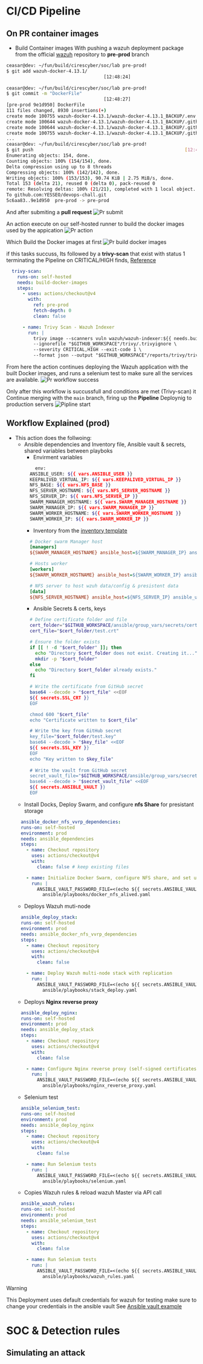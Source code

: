 # CI/CD Pipeline

## On PR container images

* Build Container images
With pushing a wazuh deployment package from the official [wazuh](https://github.com/wazuh/wazuh-docker) repository  to **pre-prod** branch

```bash
ceasar@dev: ~/fun/build/cirescyber/soc/lab pre-prod!                                                                                                                                          
$ git add wazuh-docker-4.13.1/                                                                                                                                                                
                                    [12:48:24]                                                                                                                                               
                                                                                                                                                                                            
ceasar@dev: ~/fun/build/cirescyber/soc/lab pre-prod!                                                                                                                                          
$ git commit -m "DockerFile"                                                                                                                                                                  
                                    [12:48:27]                                                                                                                                               
[pre-prod 9e1d950] DockerFile                                                                                                                                                                 
111 files changed, 8930 insertions(+)                                                                                                                                                        
create mode 100755 wazuh-docker-4.13.1/wazuh-docker-4.13.1_BACKUP/.env                                                                                                                       
create mode 100644 wazuh-docker-4.13.1/wazuh-docker-4.13.1_BACKUP/.github/.goss.yaml                                                                                                         
create mode 100644 wazuh-docker-4.13.1/wazuh-docker-4.13.1_BACKUP/.github/free-disk-space/action.yml                                                                                         
create mode 100755 wazuh-docker-4.13.1/wazuh-docker-4.13.1_BACKUP/.github/multi-node-filebeat-check.sh                                                                                       
...
ceasar@dev: ~/fun/build/cirescyber/soc/lab pre-prod!
$ git push                                                        [12:48:46]
Enumerating objects: 154, done.
Counting objects: 100% (154/154), done.
Delta compression using up to 8 threads
Compressing objects: 100% (142/142), done.
Writing objects: 100% (153/153), 90.74 KiB | 2.75 MiB/s, done.
Total 153 (delta 21), reused 0 (delta 0), pack-reused 0
remote: Resolving deltas: 100% (21/21), completed with 1 local object.
To github.com:YESSEO/devops-chall.git
5c6aa83..9e1d950  pre-prod -> pre-prod                                                                               
```

And after submiting a **pull request**
![Pr submit](docs/images/Pr_submit.png)


An action execute on our self-hosted runner to build the docker images used by the appication 
![Pr action](docs/images/Pr_action.png)

Which Build the Docker images at first
![Pr build docker images](docs/images/Pr_build_docker.png)

if this tasks succuss, Its followed by a **trivy-scan** that exist with status 1 terminating the Pipeline on CRITICAL/HIGH finds, [Reference](https://github.com/YESSEO/devops-chall/blob/main/.github/workflows/pr_wazuh_build.yml#L50)

```yaml
  trivy-scan:
    runs-on: self-hosted
    needs: build-docker-images
    steps:
      - uses: actions/checkout@v4
        with:
          ref: pre-prod
          fetch-depth: 0
          clean: false

      - name: Trivy Scan - Wazuh Indexer
        run: |
          trivy image --scanners vuln wazuh/wazuh-indexer:${{ needs.build-docker-images.outputs.wazuh_version }} \
          --ignorefile "$GITHUB_WORKSPACE"/trivy/.trivyignore \
          --severity CRITICAL,HIGH --exit-code 1 \
          --format json --output "$GITHUB_WORKSPACE"/reports/trivy/trivy-wazuh-indexer.json \
```
From here the action continues deploying the Wazuh application with the built Docker images, and runs a selenium test to make sure all the services are available.
![Pr workflow success](docs/images/Pr_workFlow.png)

Only after this workflow is succussfull and conditions are met (Trivy-scan) it Continue merging with the `main` branch, firing up the **Pipeline** Deploynig to production servers
![Pipline start](docs/images/Pip_Prod_ansible.png)

## Workflow Explained (prod)

* This action does the follwoing:
  - Ansible dependencies and Inventory file, Ansible vault & secrets, shared variables between playboks
    - Envirment variables
    ```bash
        env:
      ANSIBLE_USER: ${{ vars.ANSIBLE_USER }}
      KEEPALIVED_VIRTUAL_IP: ${{ vars.KEEPALIVED_VIRTUAL_IP }}
      NFS_BASE: ${{ vars.NFS_BASE }}
      NFS_SERVER_HOSTNAME: ${{ vars.NFS_SERVER_HOSTNAME }}
      NFS_SERVER_IP: ${{ vars.NFS_SERVER_IP }}
      SWARM_MANAGER_HOSTNAME: ${{ vars.SWARM_MANAGER_HOSTNAME }}
      SWARM_MANAGER_IP: ${{ vars.SWARM_MANAGER_IP }}
      SWARM_WORKER_HOSTNAME: ${{ vars.SWARM_WORKER_HOSTNAME }}
      SWARM_WORKER_IP: ${{ vars.SWARM_WORKER_IP }}
    ```
    - Inventory from the [inventory template](https://github.com/YESSEO/devops-chall/blob/main/ansible/templates/inventory.example.ini)
    ```ini
      # Docker swarm Manager host
      [managers]
      ${SWARM_MANAGER_HOSTNAME} ansible_host=${SWARM_MANAGER_IP} ansible_user=${ANSIBLE_USER} 

      # Hosts worker
      [workers]
      ${SWARM_WORKER_HOSTNAME} ansible_host=${SWARM_WORKER_IP} ansible_user=${ANSIBLE_USER}

      # NFS server to host wzuh data/config & presistent data
      [data]
      ${NFS_SERVER_HOSTNAME} ansible_host=${NFS_SERVER_IP} ansible_user=${ANSIBLE_USER}
    ```
    - Ansible Secrets & certs, keys
    ```bash
      # Define certificate folder and file
      cert_folder="$GITHUB_WORKSPACE/ansible/group_vars/secrets/certs"
      cert_file="$cert_folder/test.crt"

      # Ensure the folder exists
      if [[ ! -d "$cert_folder" ]]; then
        echo "Directory $cert_folder does not exist. Creating it..."
        mkdir -p "$cert_folder"
      else
        echo "Directory $cert_folder already exists."
      fi

      # Write the certificate from GitHub secret
      base64 --decode > "$cert_file" <<EOF
      ${{ secrets.SSL_CRT }}
      EOF

      chmod 600 "$cert_file"
      echo "Certificate written to $cert_file"

      # Write the key from GitHub secret
      key_file="$cert_folder/test.key"
      base64 --decode > "$key_file" <<EOF
      ${{ secrets.SSL_KEY }}
      EOF
      echo "Key written to $key_file"
      
      # Write the vault from GitHub secret
      secret_vault_file="$GITHUB_WORKSPACE/ansible/group_vars/secrets/vault.yml"
      base64 --decode > "$secret_vault_file" <<EOF
      ${{ secrets.ANSIBLE_VAULT }}
      EOF
    ```
  - Install Docks, Deploy Swarm, and configure **nfs Share** for presistant storage
  ```yaml
    ansible_docker_nfs_vvrp_dependencies:
    runs-on: self-hosted
    environment: prod
    needs: ansible_dependencies
    steps:
      - name: Checkout repository
        uses: actions/checkout@v4
        with:
          clean: false # keep existing files

      - name: Initialize Docker Swarm, configure NFS share, and set up VRRP for HA
        run: |
          ANSIBLE_VAULT_PASSWORD_FILE=<(echo ${{ secrets.ANSIBLE_VAULT_SECRET }}) ansible-playbook -i ansible/inventory/inventory.ini \
            ansible/playbooks/docker_nfs_alived.yaml
  ```
  - Deploys Wazuh muti-node
  ```yaml
    ansible_deploy_stack:
    runs-on: self-hosted
    environment: prod
    needs: ansible_docker_nfs_vvrp_dependencies
    steps:
      - name: Checkout repository
        uses: actions/checkout@v4
        with:
          clean: false

      - name: Deploy Wazuh multi-node stack with replication
        run: |
          ANSIBLE_VAULT_PASSWORD_FILE=<(echo ${{ secrets.ANSIBLE_VAULT_SECRET }}) ansible-playbook -i ansible/inventory/inventory.ini \
            ansible/playbooks/stack_deploy.yaml

  ```
  - Deploys **Nginx reverse proxy**
  ```yaml
    ansible_deploy_nginx:
    runs-on: self-hosted
    environment: prod
    needs: ansible_deploy_stack
    steps:
      - name: Checkout repository
        uses: actions/checkout@v4
        with:
          clean: false

      - name: Configure Nginx reverse proxy (self-signed certificates, no domain - no money -\__(;-;)__/- )
        run: |
          ANSIBLE_VAULT_PASSWORD_FILE=<(echo ${{ secrets.ANSIBLE_VAULT_SECRET }}) ansible-playbook -i ansible/inventory/inventory.ini \
            ansible/playbooks/nginx_reverse_proxy.yaml

  ```
  - Selenium test
  ```yaml
    ansible_selenium_test:
    runs-on: self-hosted
    environment: prod
    needs: ansible_deploy_nginx 
    steps:
      - name: Checkout repository
        uses: actions/checkout@v4
        with:
          clean: false

      - name: Run Selenium tests
        run: |
          ANSIBLE_VAULT_PASSWORD_FILE=<(echo ${{ secrets.ANSIBLE_VAULT_SECRET }}) ansible-playbook -i ansible/inventory/inventory.ini \
            ansible/playbooks/selenium.yaml

  ```
  - Copies Wazuh rules & reload wazuh Master via API call
  ```yaml
    ansible_wazuh_rules:
    runs-on: self-hosted
    environment: prod
    needs: ansible_selenium_test
    steps:
      - name: Checkout repository
        uses: actions/checkout@v4
        with:
          clean: false

      - name: Run Selenium tests
        run: |
          ANSIBLE_VAULT_PASSWORD_FILE=<(echo ${{ secrets.ANSIBLE_VAULT_SECRET }}) ansible-playbook -i ansible/inventory/inventory.ini \
            ansible/playbooks/wazuh_rules.yaml

  ```

> [!WARNING]  
> This Deployment uses default credentials for wazuh for testing
> make sure to change your credentials in the ansible vault
> See [Ansible vault example](https://github.com/YESSEO/devops-chall/blob/main/ansible/group_vars/secrets/vault.example.yaml)

# SOC & Detection rules

## Simulating an attack


